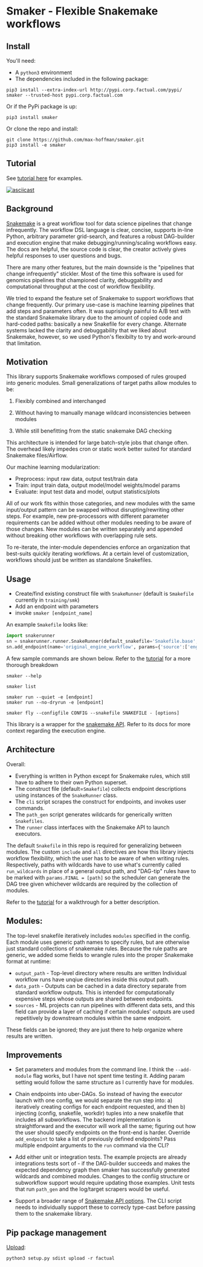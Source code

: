 # Smaker - Flexible Snakemake workflows

## Install
You'll need:
+ A `python3` environment
+ The dependencies included in the following package:
```
pip3 install --extra-index-url http://pypi.corp.factual.com/pypi/ smaker --trusted-host pypi.corp.factual.com
```

Or if the PyPi package is up:
```
pip3 install smaker
```

Or clone the repo and install:
```
git clone https://github.com/max-hoffman/smaker.git
pip3 install -e smaker
```

## Tutorial
See [tutorial here](examples/tutorial.md) for examples.

[![asciicast](https://asciinema.org/a/lxzaTPv1Bem1Ga2BR8RBQZmO6.svg)](https://asciinema.org/a/lxzaTPv1Bem1Ga2BR8RBQZmO6)

## Background
[Snakemake](https://snakemake.readthedocs.io/en/stable/) is a great
workflow tool for data science pipelines that change infrequently.
The workflow DSL language is clear, concise, supports in-line Python,
arbitrary parameter grid-search, and features a robust DAG-builder 
and execution engine that make debugging/running/scaling workflows easy. The docs
are helpful, the source code is clear, the creator actively gives
helpful responses to user questions and bugs.

There are many other features, but the main downside is the "pipelines that change
infrequently" stickler. Most of the time this software is used for
genomics pipelines that championed clarity, debuggability and computational
throughput at the cost of workflow flexibility.

We tried to expand the feature set of Snakemake to support workflows
that change frequently. Our primary use-case is machine learning pipelines
that add steps and parameters often. It was suprisingly painful to
A/B test with the standard Snakemake library due to the amount of copied
code and hard-coded paths: basically a new Snakefile for every change.
Alternate systems lacked the clarity and debuggability that we liked about
Snakemake, however, so we used Python's flexibilty to try and work-around
that limitation.

## Motivation
This library supports Snakemake workflows composed of
rules grouped into generic modules. Small generalizations of
target paths allow modules to be:

1) Flexibly combined and interchanged

2) Without having to manually manage wildcard inconsistencies between
modules

3) While still benefitting from the static snakemake DAG checking

This architecture is intended for large batch-style jobs that 
change often. The overhead likely impedes cron or static work
better suited for standard Snakemake files/Airflow.

Our machine learning modularization:

+ Preprocess: input raw data, output test/train data
+ Train: input train data, output model/model weights/model params
+ Evaluate: input test data and model, output statistics/plots

All of our work fits within those categories, and new
modules with the same input/output pattern can be swapped 
without disrupting/rewriting other steps. For example, new pre-processors with different 
parameter requirements can be added without other modules needing to be
aware of those changes. New modules can be written separately and
 appended without breaking other workflows with overlapping rule sets.

To re-iterate, the inter-module dependencies enforce an organization that 
best-suits quickly iterating workflows. At a
certain level of customization, workflows should just be written 
as standalone Snakefiles.

## Usage

+ Create/find existing construct file with `SnakeRunner` (default is
    `Smakefile` currently in `training/smk`)
+ Add an endpoint with parameters
+ invoke `smaker [endpoint_name]`

An example `Smakefile` looks like:
```python
import snakerunner
sn = snakerunner.runner.SnakeRunner(default_snakefile='Snakefile.base', default_config='conf/original')
sn.add_endpoint(name='original_engine_workflow', params={'source':['engine']})
```

A few sample commands are shown below. Refer to the
[tutorial](examples/tutorial.md) for a more thorough breakdown
```
smaker --help

smaker list

smaker run --quiet -e [endpoint]
smaker run --no-dryrun -e [endpoint]

smaker fly --configfile CONFIG --snakefile SNAKEFILE - [options]

```

This library is a wrapper for the [snakemake
API](https://snakemake.readthedocs.io/en/stable/api_reference/snakemake.html). 
Refer to its docs for more context regarding the execution engine.


## Architecture

Overall:

+ Everything is written in Python except for Snakemake rules, which
    still have to adhere to their own Python superset.
+ The construct file (default=`Smakefile`) collects endpoint
    descriptions using instances of the `SnakeRunner` class.
+ The `cli` script scrapes the construct for endpoints, and invokes
    user commands.
+ The `path_gen` script generates wildcards for generically written
    `Snakefiles`.
+ The `runner` class interfaces with the Snakemake API to launch
    executors.

The default `Snakefile` in this repo is required for generalizing
between modules. The custom `include` and `all` directives are how this
library injects workflow flexibility, which the user has to be aware of
when writing rules. Respectively, paths with wildcards have to use
what's currently called `run_wildcards` in place of a general output
path, and "DAG-tip" rules have to be marked with `params.FINAL =
[path]` so the scheduler can generate the DAG tree given whichever
wildcards are required by the collection of modules.

Refer to the [tutorial](examples/tutorial.md) for a walkthrough
for a better description.

## Modules:
The top-level snakefile iteratively includes `modules` specified in the config. 
Each module uses generic path names to specify rules, but are otherwise
just standard collections of snakemake rules. Because the rule paths are
generic, we added some fields to wrangle rules into the proper
Snakemake format at runtime:

+ `output_path` - Top-level directory where results are written
    Individual workflow runs have unqiue directories inside
    this output path.
+ `data_path` - Outputs can be cached in a data directory separate from 
    standard workflow outputs. This is intended for computationally expensive steps whose
    outputs are shared between endpoints.
+ `sources` - ML projects can run pipelines with different
    data sets, and this field can provide a layer of
    caching if certain modules' outputs are used repetitively by
    downstream modules within the same endpoint.

These fields can be ignored; they are just there to help
organize where results are written.

## Improvements

+ Set parameters and modules from the command line. I think the
    `--add-module` flag works, but I have not spent time testing it. Adding
    param setting would follow the same structure as I currently have for
    modules.

+ Chain endpoints into uber-DAGs. So instead of having the executor
    launch with one config, we would separate the run step into: a)
    iteratively creating configs for each endpoint requested, and then
    b) injecting (config, snakefile, workdir) tuples into a new
    snakefile that includes all subworkflows. The backend implementation
    is straightforward and the executor will work all the same;
    figuring out how the user should specify
    endpoints on the front-end is harder. Override `add_endpoint` to
    take a list of previously defined endpoints? Pass multiple endpoint
    arguments to the `run` command via the CLI?

+ Add either unit or integration tests. The example projects are already
    integrations tests sort of - if the DAG-builder succeeds and makes
    the expected dependency graph then smaker has successfully generated wildcards
    and combined modules. Changes to the confiig structure or
    subworkflow support would require updating those examples. Unit tests
    that run `path_gen` and the log/target scrapers would be useful.

+ Support a broader range of
    [Snakemake API options](https://snakemake.readthedocs.io/en/stable/api_reference/snakemake.html).
    The CLI script needs to individually support these to correcly
    type-cast before passing them to the snakemake library.


## Pip package management
[Upload](https://wiki.corp.factual.com/pages/viewpage.action?spaceKey=ENG&title=Factual+Internal+PyPi+Server):
```
python3 setup.py sdist upload -r factual
```
